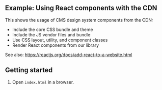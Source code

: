 ## Example: Using React components with the CDN

This shows the usage of CMS design system components from the CDN:

- Include the core CSS bundle and theme
- Include the JS vendor files and bundle
- Use CSS layout, utility, and component classes
- Render React components from our library

See also: https://reactjs.org/docs/add-react-to-a-website.html

## Getting started

1. Open `index.html` in a browser.
